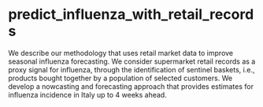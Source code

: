 # predict_influenza_with_retail_records

We describe our methodology that uses retail market data to improve seasonal influenza forecasting. We consider supermarket retail records as a proxy signal for influenza, through the identification of sentinel baskets, i.e., products bought together by a population of selected customers. We develop a nowcasting and forecasting approach that provides estimates for influenza incidence in Italy up to 4 weeks ahead. 
